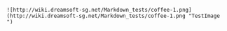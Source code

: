     ![http://wiki.dreamsoft-sg.net/Markdown_tests/coffee-1.png](http://wiki.dreamsoft-sg.net/Markdown_tests/coffee-1.png "TestImage ")